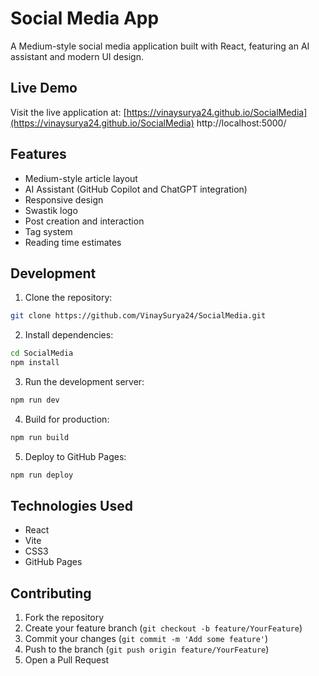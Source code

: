 # Social Media App

A Medium-style social media application built with React, featuring an AI assistant and modern UI design.

## Live Demo

Visit the live application at: [https://vinaysurya24.github.io/SocialMedia](https://vinaysurya24.github.io/SocialMedia)
http://localhost:5000/

## Features

- Medium-style article layout
- AI Assistant (GitHub Copilot and ChatGPT integration)
- Responsive design
- Swastik logo
- Post creation and interaction
- Tag system
- Reading time estimates

## Development

1. Clone the repository:
```bash
git clone https://github.com/VinaySurya24/SocialMedia.git
```

2. Install dependencies:
```bash
cd SocialMedia
npm install
```

3. Run the development server:
```bash
npm run dev
```

4. Build for production:
```bash
npm run build
```

5. Deploy to GitHub Pages:
```bash
npm run deploy
```

## Technologies Used

- React
- Vite
- CSS3
- GitHub Pages

## Contributing

1. Fork the repository
2. Create your feature branch (`git checkout -b feature/YourFeature`)
3. Commit your changes (`git commit -m 'Add some feature'`)
4. Push to the branch (`git push origin feature/YourFeature`)
5. Open a Pull Request
